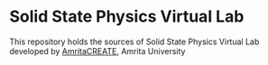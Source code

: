 # Solid State Physics Virtual Lab
This repository holds the sources of Solid State Physics Virtual Lab developed by <a href="https://www.amrita.edu/create" target="_blank">AmritaCREATE</a>, Amrita University

